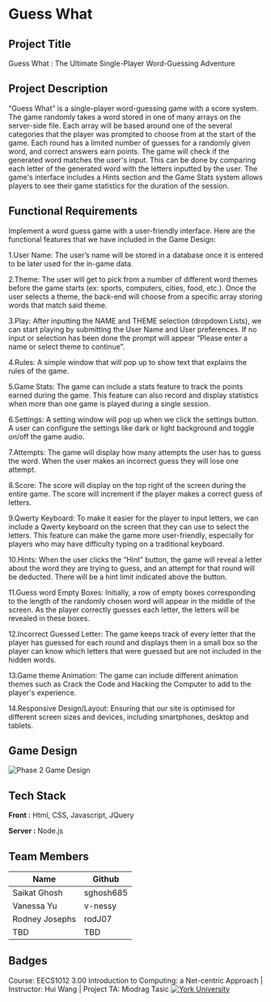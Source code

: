 
# Guess What
## Project Title
Guess What : The Ultimate Single-Player Word-Guessing Adventure

## Project Description
“Guess What” is a single-player word-guessing game with a score system. The game randomly takes a word stored in one of many arrays on the server-side file. Each array will be based around one of the several categories that the player was prompted to choose from at the start of the game. Each round has a limited number of guesses for a randomly given word, and correct answers earn points. The game will check if the generated word matches the user's input. This can be done by comparing each letter of the generated word with the letters inputted by the user. The game's interface includes a Hints section and the Game Stats system allows players to see their game statistics for the duration of the session. 

## Functional Requirements
Implement a word guess game with a user-friendly interface. Here are the functional features that we have included in the Game Design:

1.User Name: The user’s name will be stored in a database once it is entered to be later used for the in-game data.

2.Theme: The user will get to pick from a number of different word themes before the game starts (ex: sports, computers, cities, food, etc.). Once the user selects a theme, the back-end will choose from a specific array storing words that match said theme.

3.Play: After inputting the NAME and THEME selection (dropdown Lists), we can start playing by submitting the User Name and User preferences. If no input or selection has been done the prompt will appear “Please enter a name or select theme to continue”.

4.Rules: A simple window that will pop up to show text that explains the rules of the game.

5.Game Stats: The game can include a stats feature to track the points earned during the game. This feature can also record and display statistics when more than one game is played during a single session.

6.Settings: A setting window will pop up when we click the settings button. A user can configure the settings like dark or light background and toggle on/off the game audio.

7.Attempts: The game will display how many attempts the user has to guess the word. When the user makes an incorrect guess they will lose one attempt.

8.Score: The score will display on the top right of the screen during the entire game. The score will increment if the player makes a correct guess of letters.

9.Qwerty Keyboard: To make it easier for the player to input letters, we can include a Qwerty keyboard on the screen that they can use to select the letters. This feature can make the game more user-friendly, especially for players who may have difficulty typing on a traditional keyboard.

10.Hints: When the user clicks the “Hint” button, the game will reveal a letter about the word they are trying to guess, and an attempt for that round will be deducted. There will be a hint limit indicated above the button.

11.Guess word Empty Boxes: Initially, a row of empty boxes corresponding to the length of the randomly chosen word will appear in the middle of the screen. As the player correctly guesses each letter, the letters will be revealed in these boxes.

12.Incorrect Guessed Letter: The game keeps track of every letter that the player has guessed for each round and displays them in a small box so the player can know which letters that were guessed but are not included in the hidden words.

13.Game theme Animation: The game can include different animation themes such as Crack the Code and Hacking the Computer to add to the player's experience.

14.Responsive Design/Layout: Ensuring that our site is optimised for different screen sizes and devices, including smartphones, desktop and tablets.

## Game Design
![Phase 2 Game Design](https://user-images.githubusercontent.com/68800612/225209158-c1a2fb2d-d179-4489-af32-b05ffdd2041c.png)


## Tech Stack

**Front :** Html, CSS, Javascript, JQuery

**Server :** Node.js


## Team Members

| Name             | Github                                                                |
| ----------------- | ------------------------------------------------------------------ |
| Saikat Ghosh | sghosh685 |
| Vanessa Yu | v-nessy |
| Rodney Josephs | rodJ07 |
| TBD | TBD |

## Badges
Course: EECS1012 3.00 Introduction to Computing: a Net-centric Approach
| Instructor: Hui Wang
| Project TA: Miodrag Tasic
[![York University](https://img.shields.io/badge/EECS%201012-York%20University-red.svg)](https://www.yorku.ca/)
